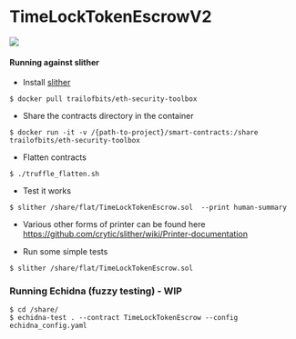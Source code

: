 TimeLockTokenEscrowV2
=========

![](https://github.com/blockrockettech/TimeLockTokenEscrowV2/workflows/Test%20Smart%20Contracts/badge.svg)


#### Running against slither

* Install [slither](https://github.com/crytic/slither)
```
$ docker pull trailofbits/eth-security-toolbox
```

* Share the contracts directory in the container
```
$ docker run -it -v /{path-to-project}/smart-contracts:/share  trailofbits/eth-security-toolbox
```

* Flatten contracts
```
$ ./truffle_flatten.sh
```

* Test it works
```
$ slither /share/flat/TimeLockTokenEscrow.sol  --print human-summary
```

- Various other forms of printer can be found here https://github.com/crytic/slither/wiki/Printer-documentation

* Run some simple tests
```
$ slither /share/flat/TimeLockTokenEscrow.sol
```

### Running Echidna (fuzzy testing) - WIP

```
$ cd /share/
$ echidna-test . --contract TimeLockTokenEscrow --config echidna_config.yaml
```
